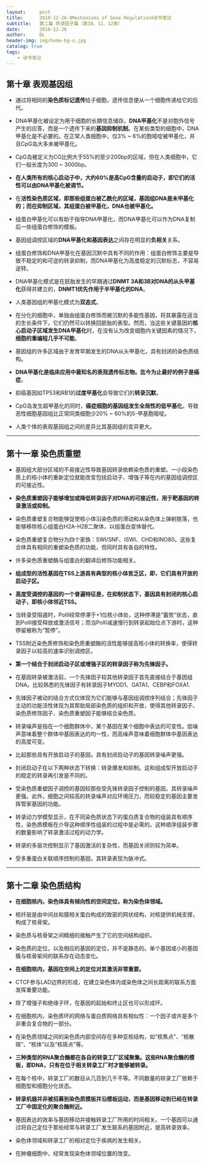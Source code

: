 ```yaml
---
layout:     post
title:      2018-12-26-《Mechanisms of Gene Regulation》读书笔记
subtitle:   第二篇 转录因子篇（第10、11、12章）
date:       2018-12-26
author:     DL
header-img: img/home-bg-o.jpg
catalog: true
tags:
    - 读书笔记
---
```


## 第十章 表观基因组

- 通过将相同的**染色质标记遗传**给子细胞，遗传信息便从一个细胞传递给它的后代。

- DNA甲基化被设定为用于细胞的长期信息储存。**DNA甲基化**不是对胞外信号产生的应答，而是一个遗传下来的**基因抑制机制**。在某些类型的细胞中，DNA甲基化是不必要的。在正常人类细胞中，仅3% ~ 6%的胞嘧啶被甲基化，并且CpG岛大多未被甲基化。

- CpG岛被定义为CG比例大于55%的至少200bp的区域，但在人类细胞中，它们一般长度为300 ~ 3000bp。

- **在人类所有的核心启动子中，大约60%是高CpG含量的启动子，即它们的活性可以由DNA甲基化被调节。**

- 在**活性染色质区域，即那些组蛋白被乙酰化的区域，基因组DNA是未甲基化的；而在抑制区域，其组蛋白被甲基化，DNA也被甲基化。**

- 组蛋白甲基化可以有助于指导DNA甲基化，而DNA甲基化可以作为DNA复制后一些组蛋白修饰的模板。

- 基因组调控区域的**DNA甲基化和基因表达**之间存在明显的**负相关**关系。

- 组蛋白修饰和DNA甲基化在基因沉默中具有不同的作用：组蛋白修饰主要是导致不稳定的和可逆的转录抑制，而DNA甲基化为高度稳定的沉默标志，不容易逆转。

- DNA甲基化模式是在胚胎发生的早期通过**DNMT 3A和3B对DNA的从头甲基化**获得并建立的，**DNMT1优先作用于半甲基化的DNA**。

- 人类基因组的甲基化模式为**双态式**。

- 在分化的细胞中，单独由组蛋白修饰而被沉默的多能性基因，将其暴露在适当的生长条件下，它们仍然可以转换回胚胎的表型。然而，当这些关键基因的**核心启动子区域发生DNA甲基化**时，在没有认为改变细胞内关键因素的情况下，**细胞的重编程几乎不可能**。

- 基因组的许多区域由于发育早期发生的DNA从头甲基化，具有封闭的染色质结构。

- **DNA甲基化是临床应用中最知名的表观遗传标志物。迄今为止最好的例子是癌症**。

- 抑癌基因如TP53和RB1的**过度甲基化**会导致它们的**转录沉默**。

- CpG岛发生超甲基化的同时，**癌症细胞的基因组发生全局性的低甲基化**，导致恶性细胞基因组比正常同类细胞少20% ~ 60%的5-甲基胞嘧啶。

- 人类个体的表观基因组之间的差异比其基因组的变异更大。

---

## 第十一章 染色质重塑

- 基因组大部分区域的不易接近性导致基因转录依赖染色质的重塑。一小段染色质上的核小体的重新定位就能改变包括启动子、增强子等在内的基因组调控区的可接近性。

- **染色质重塑因子能够增加或降低转录因子对DNA的可接近性，用于靶基因的转录激活或抑制。**

- 染色质重塑复合物能够促使核小体沿染色质的滑动和从染色体上弹射脱落，也能够移除核心组蛋白H2A-H2B二聚体，以组蛋白变体替代。

- 染色质重塑复合物分为四个家族：SWI/SNF、ISWI、CHD和INO80。这些复合体具有相同的重塑染色质的功能，但同时具有各自的特性。

- 许多染色质重塑酶与组蛋白的翻译后修饰功能相关。

- **组成型的活性基因在TSS上游具有典型的核小体贫乏区，即，它们具有开放的启动子区。**

- **高度受调控的基因的一个普遍特征是，在抑制状态下，基因具有封闭的核心启动子，即核小体邻近TSS。**

- 当转录受阻遏时，PolⅡ经常停滞于+1位核小体处，这种停滞是“蓄势”状态，直到PolⅡ接受释放或激活信号；而当PolⅡ减速慢行到转录起始位点下游时，这种停留被称为“暂停”。

- TSS附近染色质修饰和染色质重塑酶的活性能够提高核小体的转换率，使得转录因子以较高的速率识别调控区。

- **第一个结合于封闭启动子区或增强子区的转录因子称为先锋因子。**

- 在基因转录被激活前，一个先锋因子较其他转录因子首先直接结合于基因组DNA。比较熟悉的先锋因子有转录因子MYOD1、GATA1、CEBP和FOXA1.

- 先锋因子被动的结合方式仅体现为它们能够与基因组调控序列结合；先锋因子主动的功能活性体现为其帮助局部染色质的组织和开放，使得其他转录因子、染色质修饰因子、染色质重塑因子能够结合染色质。

- 转录噪声是指在一个细胞群体中，某个基因在某个细胞中表达的可变性。低噪声意味着整个群体中基因表达的均一性，而高噪声意味着细胞群体中基因表达的高度可变。

- 比起那些具有开放启动子的基因，具有封闭启动子的基因转录噪声更强。

- 封闭启动子在以下两种状态下转换：转录爆发和抑制。这和组成型开放启动子的稳定的转录再引发是不同的。

- 受染色质重塑因子调控的基因较那些受先锋转录因子控制的基因，其转录噪声更强。此外，细胞之间较高的转录噪声对应环境压力，而较稳定的基因主要发挥管家基因的功能。

- 转录动力学模型显示，在不同染色质状态下的蛋白质复合物的组装具有顺序性，染色质模板在介导这种顺序性组装的过程中是必需的。这种顺序组装步骤的数量影响了转录激活过程的动力学。

- 转录的多层次控制显示了基因激活的复杂性，而基因关闭则较为简单。

- 受多重蛋白关联顺序控制的基因，其转录表现为脉冲式。

---

## 第十二章 染色质结构

- **在细胞核内，染色体具有倾向性的空间定位，称为染色体领域。**

- 核纤层是由中间丝和膜相关蛋白构成的致密的网状结构，对核提供机械支撑，构成了核骨架。

- 染色质与核骨架之间精细的接触产生了它的空间结构组织。

- 染色质的定位，以及相应的基因的定位，并不是静态的。单个基因或小的基因簇与核骨架间的联系存在动态变化。

- **在细胞核内，基因在空间上的定位对其激活非常重要。**

- CTCF参与LAD边界的形成，在建立染色体内或染色体之间长距离的联系方面发挥重要功能。

- 除了增强子和绝缘子环，在基因的起始和终止区也可以形成环。

- 在细胞核内，染色质环的网络与蛋白质网络具有相似性：一个因子或许是多个非重合复合物的一部分。

- 在染色质领域之间的染色质内部空间存在多种亚核结构，如“核焦点”、“核散斑”、“核体”以及“核斑点”等。

- **三种类型的RNA聚合酶都在各自的转录工厂区域聚集。这些RNA聚合酶的模板，即DNA，只有在位于相关转录工厂时才能够被转录。**

- 在每个核中，转录工厂的数目从几百到几千不等。不同数量的转录工厂依赖于细胞型和细胞分化状态。

- **转录机器并非被招募到染色质模板并沿模板运动，而是基因移动到已经在转录工厂中固定化的聚合酶附近。**

- 基因表达的效率与基因移动并接触转录工厂所用的时间相关。一个基因可以通过将自己定位于那些经常与转录工厂发生联系的基因附近，提高转录效率。

- 染色体领域和转录工厂的相对定位于疾病的发生相关。

- 在肿瘤细胞中，经常发现染色体领域位置的改变。
